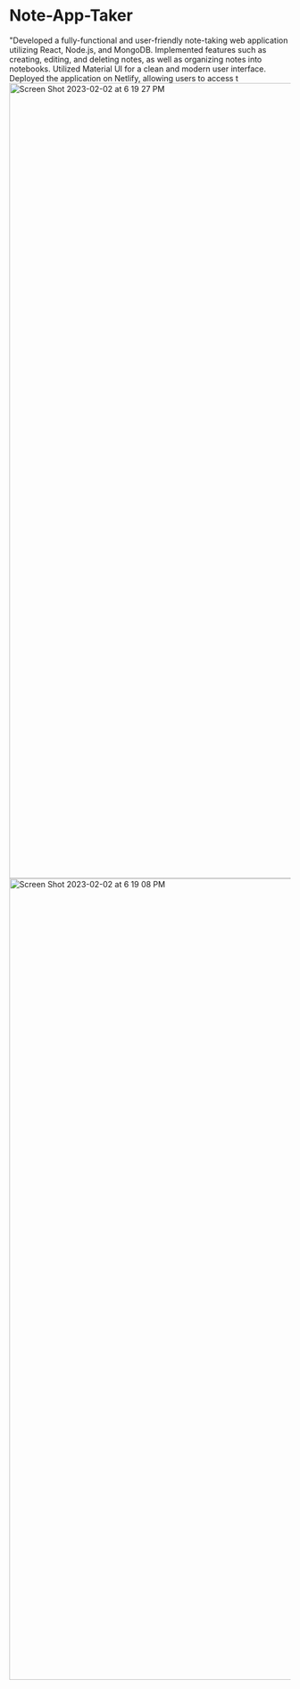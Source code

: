 # Note-App-Taker
"Developed a fully-functional and user-friendly note-taking web application utilizing React, Node.js, and MongoDB. Implemented features such as creating, editing, and deleting notes, as well as organizing notes into notebooks. Utilized Material UI for a clean and modern user interface. Deployed the application on Netlify, allowing users to access t
<img width="1424" alt="Screen Shot 2023-02-02 at 6 19 27 PM" src="https://user-images.githubusercontent.com/89440534/216497256-09a50226-e2d2-430f-a776-cee4f754ed26.png">
<img width="1435" alt="Screen Shot 2023-02-02 at 6 19 08 PM" src="https://user-images.githubusercontent.com/89440534/216497387-5240307a-b8c8-4420-b0c3-c3d21cc75ce3.png">
